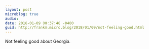 ```yaml
---
layout: post
microblog: true
audio: 
date: 2018-01-09 00:37:48 -0400
guid: http://frankm.micro.blog/2018/01/09/not-feeling-good.html
---
```

Not feeling good about Georgia. 
